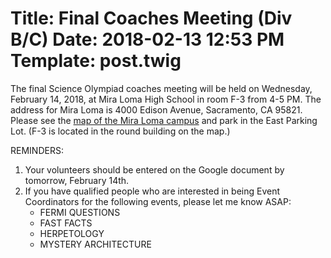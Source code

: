 Title: Final Coaches Meeting (Div B/C)
Date: 2018-02-13 12:53 PM
Template: post.twig
===
The final Science Olympiad coaches meeting will be held on Wednesday, February 14, 2018, at Mira Loma High School in room F-3 from 4-5 PM.    The address for Mira Loma is 4000 Edison Avenue, Sacramento, CA 95821.  Please see the [map of the Mira Loma campus](/assets/competition-info/MLHSmap-with-parking.pdf) and park in the East Parking Lot.  (F-3 is located in the round building on the map.) 

REMINDERS:

1. Your volunteers should be entered on the Google document by tomorrow, February 14th.
2. If you have qualified people who are interested in being Event Coordinators for the following events, please let me know ASAP:
    - FERMI QUESTIONS
    - FAST FACTS
    - HERPETOLOGY
    - MYSTERY ARCHITECTURE